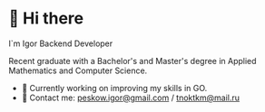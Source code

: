 👋 Hi there 
=
I`m Igor Backend Developer 

Recent graduate with a Bachelor's and Master's degree in Applied Mathematics and Computer Science.

- 🌱 Currently working on improving my skills in GO.
- 📧 Contact me: peskow.igor@gmail.com / tnoktkm@mail.ru

<!--

Here are some ideas to get you started:

- 🌱 I’m currently learning **Go**
